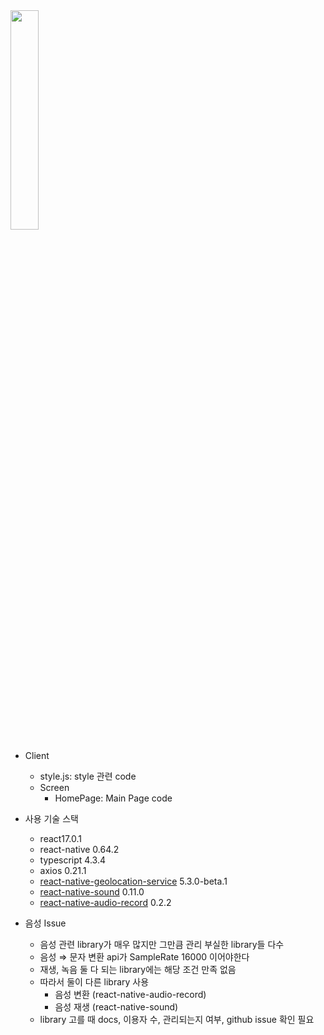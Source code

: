 <img src = "https://user-images.githubusercontent.com/35593748/156006882-74d01f1e-22bf-4176-b246-d380a213b9b7.png" width="30%" height="30%">

- Client
  - style.js: style 관련 code
  - Screen
    - HomePage: Main Page code
- 사용 기술 스택
    - react17.0.1
    - react-native 0.64.2
    - typescript 4.3.4
    - axios 0.21.1
    - [react-native-geolocation-service](https://www.npmjs.com/package/react-native-geolocation-service) 5.3.0-beta.1
    - [react-native-sound](https://www.npmjs.com/package/react-native-sound) 0.11.0
    - [react-native-audio-record](https://www.npmjs.com/package/react-native-sound) 0.2.2
    
- 음성 Issue
    - 음성 관련 library가 매우 많지만 그만큼 관리 부실한 library들 다수
    - 음성 ⇒ 문자 변환 api가 SampleRate 16000 이어야한다
    - 재생, 녹음 둘 다 되는 library에는 해당 조건 만족 없음
    - 따라서 둘이 다른 library 사용
        - 음성 변환 (react-native-audio-record)
        - 음성 재생 (react-native-sound)
    - library 고를 때 docs, 이용자 수, 관리되는지 여부, github issue 확인 필요

